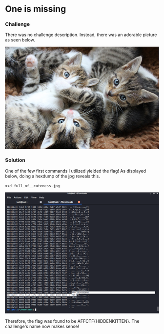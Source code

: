 
# One is missing

### Challenge

There was no challenge description. Instead, there was an adorable picture as seen below.

![a jpg picture depicting extremely adorable kittens](./full_of__cuteness.jpg)

### Solution

One of the few first commands I utilized yielded the flag! As displayed below, doing a hexdump of the jpg reveals this.

`xxd full_of__cuteness.jpg`

![partial results of a hex dump on the jpg showing the CTF's flag](./cute_hex_dump.png)

Therefore, the flag was found to be AFFCTF{HIDDENKITTEN}. The challenge's name now makes sense!
